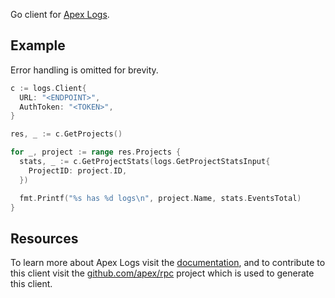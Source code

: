 
Go client for [Apex Logs](https://apex.sh/logs/).

## Example

Error handling is omitted for brevity.

```go
c := logs.Client{
  URL: "<ENDPOINT>",
  AuthToken: "<TOKEN>",
}

res, _ := c.GetProjects()

for _, project := range res.Projects {
  stats, _ := c.GetProjectStats(logs.GetProjectStatsInput{
    ProjectID: project.ID,
  })

  fmt.Printf("%s has %d logs\n", project.Name, stats.EventsTotal)
}
```

## Resources

To learn more about Apex Logs visit the [documentation](https://apex.sh/docs/logs/), and to contribute to this client visit the [github.com/apex/rpc](https://github.com/apex/rpc/) project which is used to generate this client.
